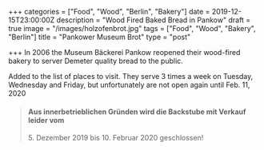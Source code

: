+++
categories = ["Food", "Wood", "Berlin", "Bakery"]
date = 2019-12-15T23:00:00Z
description = "Wood Fired Baked Bread in Pankow"
draft = true
image = "/images/holzofenbrot.jpg"
tags = ["Food", "Wood", "Bakery", "Berlin"]
title = "Pankower Museum Brot"
type = "post"

+++
In 2006 the Museum Bäckerei Pankow reopened their wood-fired bakery to server Demeter quality bread to the public.

Added to the list of places to visit. They serve 3 times a week on Tuesday, Wednesday and Friday, but unfortunately are not open again until Feb. 11, 2020 

> #### Aus innerbetrieblichen Gründen wird die Backstube mit Verkauf leider vom  
> 5\. Dezember 2019 bis 10. Februar 2020 geschlossen!